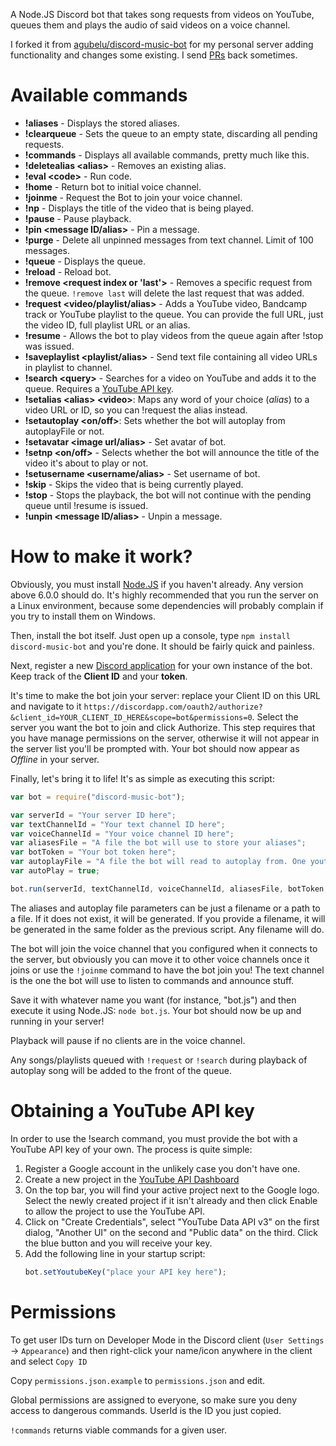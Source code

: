 A Node.JS Discord bot that takes song requests from videos on YouTube, queues them and plays the audio of said videos on a voice channel.

I forked it from [agubelu/discord-music-bot](https://github.com/agubelu/discord-music-bot) for my personal server adding functionality and changes some existing. I send [PRs](https://github.com/agubelu/discord-music-bot/commits?author=SavageCore) back sometimes.

# Available commands
- **!aliases** - Displays the stored aliases.
- **!clearqueue** - Sets the queue to an empty state, discarding all pending requests.
- **!commands** - Displays all available commands, pretty much like this.
- **!deletealias \<alias>** - Removes an existing alias.
- **!eval \<code>** - Run code.
- **!home** - Return bot to initial voice channel.
- **!joinme** - Request the Bot to join your voice channel.
- **!np** - Displays the title of the video that is being played.
- **!pause** - Pause playback.
- **!pin \<message ID/alias>** - Pin a message.
- **!purge** - Delete all unpinned messages from text channel. Limit of 100 messages.
- **!queue** - Displays the queue.
- **!reload** - Reload bot.
- **!remove \<request index or 'last'>** - Removes a specific request from the queue. `!remove last` will delete the last request that was added.
- **!request \<video/playlist/alias>** - Adds a YouTube video, Bandcamp track or YouTube playlist to the queue. You can provide the full URL, just the video ID, full playlist URL or an alias.
- **!resume** - Allows the bot to play videos from the queue again after !stop was issued.
- **!saveplaylist \<playlist/alias>** - Send text file containing all video URLs in playlist to channel.
- **!search \<query>** - Searches for a video on YouTube and adds it to the queue. Requires a [YouTube API key](#obtaining-a-youtube-api-key).
- **!setalias \<alias> \<video>**: Maps any word of your choice (*alias*) to a video URL or ID, so you can !request the alias instead.
- **!setautoplay \<on/off>**: Sets whether the bot will autoplay from autoplayFile or not.
- **!setavatar \<image url/alias>** - Set avatar of bot.
- **!setnp \<on/off>** - Selects whether the bot will announce the title of the video it's about to play or not.
- **!setusername \<username/alias>** - Set username of bot.
- **!skip** - Skips the video that is being currently played.
- **!stop** - Stops the playback, the bot will not continue with the pending queue until !resume is issued.
- **!unpin \<message ID/alias>** - Unpin a message.

# How to make it work?

Obviously, you must install [Node.JS](https://nodejs.org/es/) if you haven't already. Any version above 6.0.0 should do. It's highly recommended that you run the server on a Linux environment, because some dependencies will probably complain if you try to install them on Windows.

Then, install the bot itself. Just open up a console, type `npm install discord-music-bot` and you're done. It should be fairly quick and painless.

Next, register a new [Discord application](https://discordapp.com/developers/applications/me) for your own instance of the bot. Keep track of the **Client ID** and your **token**.

It's time to make the bot join your server: replace your Client ID on this URL and navigate to it `https://discordapp.com/oauth2/authorize?&client_id=YOUR_CLIENT_ID_HERE&scope=bot&permissions=0`. Select the server you want the bot to join and click Authorize. This step requires that you have manage permissions on the server, otherwise it will not appear in the server list you'll be prompted with. Your bot should now appear as *Offline* in your server.

Finally, let's bring it to life! It's as simple as executing this script:
```js
var bot = require("discord-music-bot");

var serverId = "Your server ID here";
var textChannelId = "Your text channel ID here";
var voiceChannelId = "Your voice channel ID here";
var aliasesFile = "A file the bot will use to store your aliases";
var botToken = "Your bot token here";
var autoplayFile = "A file the bot will read to autoplay from. One youtube link should be entered per line in this file";
var autoPlay = true;

bot.run(serverId, textChannelId, voiceChannelId, aliasesFile, botToken, autoplayFile, autoPlay);
```
The aliases and autoplay file parameters can be just a filename or a path to a file. If it does not exist, it will be generated. If you provide a filename, it will be generated in the same folder as the previous script. Any filename will do.

The bot will join the voice channel that you configured when it connects to the server, but obviously you can move it to other voice channels once it joins or use the `!joinme` command to have the bot join you! The text channel is the one the bot will use to listen to commands and announce stuff.

Save it with whatever name you want (for instance, "bot.js") and then execute it using Node.JS: `node bot.js`. Your bot should now be up and running in your server!

Playback will pause if no clients are in the voice channel.

Any songs/playlists queued with `!request` or `!search` during playback of autoplay song will be added to the front of the queue.

# Obtaining a YouTube API key
In order to use the !search command, you must provide the bot with a YouTube API key of your own. The process is quite simple:

1. Register a Google account in the unlikely case you don't have one.
2. Create a new project in the [YouTube API Dashboard](https://console.developers.google.com/projectselector/apis/api/youtube/overview)
3. On the top bar, you will find your active project next to the Google logo. Select the newly created project if it isn't already and then click Enable to allow the project to use the YouTube API.
4. Click on "Create Credentials", select "YouTube Data API v3" on the first dialog, "Another UI" on the second and "Public data" on the third. Click the blue button and you will receive your key.
5. Add the following line in your startup script:
    ```js
    bot.setYoutubeKey("place your API key here");
    ```

# Permissions

To get user IDs turn on Developer Mode in the Discord client (`User Settings` -> `Appearance`) and then right-click your name/icon anywhere in the client and select `Copy ID`

Copy `permissions.json.example` to `permissions.json` and edit.

Global permissions are assigned to everyone, so make sure you deny access to dangerous commands. UserId is the ID you just copied.

`!commands` returns viable commands for a given user.
